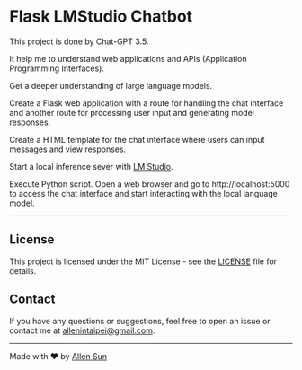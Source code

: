 # Flask LMStudio Chatbot

This project is done by Chat-GPT 3.5.

It help me to understand web applications and APIs (Application Programming Interfaces).

Get a deeper understanding of large language models.

Create a Flask web application with a route for handling the chat interface and another route for processing user input and generating model responses.

Create a HTML template for the chat interface where users can input messages and view responses.

Start a local inference sever with [LM Studio](https://lmstudio.ai/).

Execute Python script. Open a web browser and go to http://localhost:5000 to access the chat interface and start interacting with the local language model.

---

## License

This project is licensed under the MIT License - see the [LICENSE](LICENSE) file for details.

## Contact

If you have any questions or suggestions, feel free to open an issue or contact me at [allenintaipei@gmail.com](mailto:allnintapei@gmil.com).

---

Made with ❤️ by [Allen Sun](https://github.com/allenintaipei)
